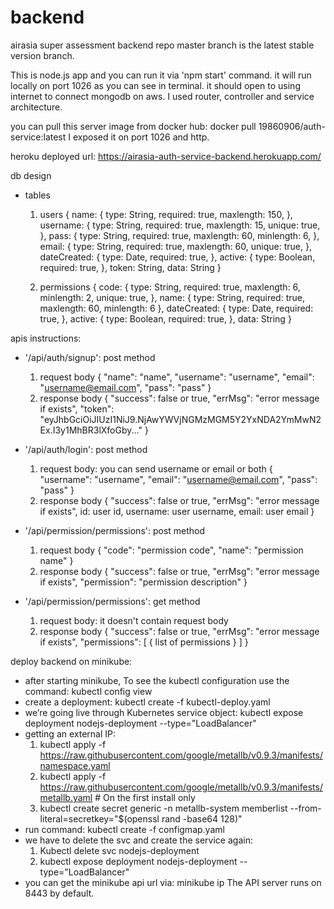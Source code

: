 # backend
airasia super assessment backend repo
master branch is the latest stable version branch.

This is node.js app and you can run it via 'npm start' command.
it will run locally on port 1026 as you can see in terminal.
it should open to using internet to connect mongodb on aws.
I used router, controller and service architecture.

you can pull this server image from docker hub: docker pull 19860906/auth-service:latest
I exposed it on port 1026 and http.

heroku deployed url: https://airasia-auth-service-backend.herokuapp.com/

db design
- tables
  1. users
    {
      name: {
        type: String,
        required: true,
        maxlength: 150,
      },
      username: {
        type: String,
        required: true,
        maxlength: 15,
        unique: true,
      },
      pass: {
        type: String,
        required: true,
        maxlength: 60,
        minlength: 6,
      },
      email: {
        type: String,
        required: true,
        maxlength: 60,
        unique: true,
      },
      dateCreated: {
        type: Date,
        required: true,
      },
      active: {
        type: Boolean,
        required: true,
      },
      token: String,
      data: String
    }
    
  2. permissions
    {
      code: {
        type: String,
        required: true,
        maxlength: 6,
        minlength: 2,
        unique: true,
      },
      name: {
        type: String,
        required: true,
        maxlength: 60,
        minlength: 6
      },
      dateCreated: {
        type: Date,
        required: true,
      },
      active: {
        type: Boolean,
        required: true,
      },
      data: String
    }

apis instructions:
- '/api/auth/signup': post method
  1. request body
    {
        "name": "name",
        "username": "username",
        "email": "username@email.com",
        "pass": "pass"
    }
  2. response body
    {
        "success": false or true,
        "errMsg": "error message if exists",
        "token": "eyJhbGciOiJIUzI1NiJ9.NjAwYWVjNGMzMGM5Y2YxNDA2YmMwN2Ex.I3y1MhBR3lXfoGby..."
    }
    
- '/api/auth/login': post method
  1. request body: you can send username or email or both
    {
        "username": "username",
        "email": "username@email.com",
        "pass": "pass"
    }
  2. response body
    {
        "success": false or true,
        "errMsg": "error message if exists",
        id: user id,
        username: user username,
        email: user email
    }
    
- '/api/permission/permissions': post method
  1. request body
    {
        "code": "permission code",
        "name": "permission name"
    }
  2. response body
    {
        "success": false or true,
        "errMsg": "error message if exists",
        "permission": "permission description"
    }
    
- '/api/permission/permissions': get method
  1. request body: it doesn't contain request body
  2. response body
    {
        "success": false or true,
        "errMsg": "error message if exists",
        "permissions": [
          {
            list of permissions
          }
        ]
    }
    
deploy backend on minikube:
  - after starting minikube, To see the kubectl configuration use the command: kubectl config view
  - create a deployment: kubectl create -f kubectl-deploy.yaml
  - we’re going live through Kubernetes service object: kubectl expose deployment nodejs-deployment --type="LoadBalancer"
  - getting an external IP:
    1. kubectl apply -f https://raw.githubusercontent.com/google/metallb/v0.9.3/manifests/namespace.yaml
    2. kubectl apply -f https://raw.githubusercontent.com/google/metallb/v0.9.3/manifests/metallb.yaml # On the first install only
    3. kubectl create secret generic -n metallb-system memberlist --from-literal=secretkey="$(openssl rand -base64 128)"
  - run command: kubectl create -f configmap.yaml
  - we have to delete the svc and create the service again:
    1. Kubectl delete svc nodejs-deployment
    2. kubectl expose deployment  nodejs-deployment --type="LoadBalancer"
  - you can get the minikube api url via: minikube ip
    The API server runs on 8443 by default.
  
  
  
  
  
  
  
